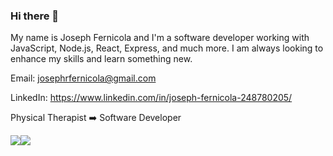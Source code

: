 ### Hi there 👋


My name is Joseph Fernicola and I'm a software developer working with JavaScript, Node.js, React, Express, and much more. I am always looking to enhance my skills and learn something new.

Email:  josephrfernicola@gmail.com <br />

LinkedIn:  https://www.linkedin.com/in/joseph-fernicola-248780205/ <br />

Physical Therapist ➡️ Software Developer

<div style="display: flex; flex-direction: row;">
 <img class="img" src="https://github-readme-stats.vercel.app/api?username=josephfernicola&count_private=true&hide=contribs,prs,stars&show_icons=true&theme=react" />
 <img class="img" src="https://github-readme-stats.vercel.app/api/top-langs/?username=josephfernicola&layout=compact&theme=react" />
</div>

